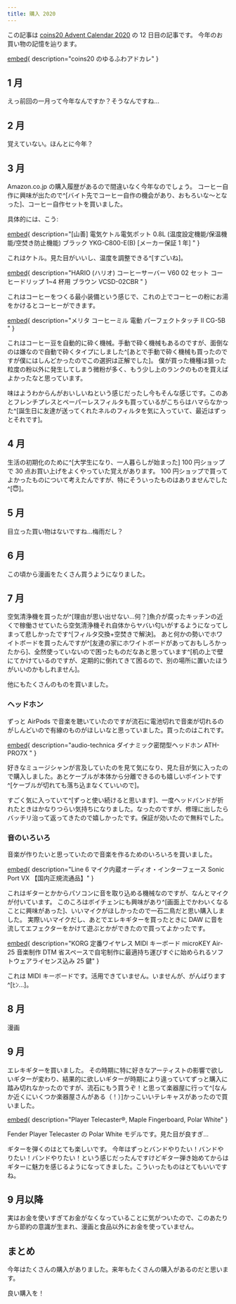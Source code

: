 ```yaml
---
title: 購入 2020
---
```


この記事は [coins20 Advent Calendar 2020](https://adventar.org/calendars/6010) の 12 日目の記事です。
今年のお買い物の記憶を辿ります。

[embed](https://adventar.org/calendars/6010 "coins20 Advent Calendar 2020"){ description="coins20 のゆるふわアドカレ" }

## 1 月

えっ前回の一月って今年なんですか？そうなんですね…

## 2 月

覚えていない。ほんとに今年？

## 3 月

Amazon.co.jp の購入履歴があるので間違いなく今年なのでしょう。
コーヒー自作に興味が出たので^[バイト先でコーヒー自作の機会があり、おもろいな〜となった]、コーヒー自作セットを買いました。

具体的には、こう:

[embed](https://www.amazon.co.jp/gp/product/B07CG82DVJ/ "ケトル"){ description="[山善] 電気ケトル電気ポット 0.8L (温度設定機能/保温機能/空焚き防止機能) ブラック YKG-C800-E(B) [メーカー保証 1 年] " }

これはケトル。見た目がいいし、温度を調整できる^[すごいね]。

[embed](https://www.amazon.co.jp/gp/product/B002BA2I7A/ "ドリッパーとサーバー"){ description="HARIO (ハリオ) コーヒーサーバー V60 02 セット コーヒードリップ 1~4 杯用 ブラウン VCSD-02CBR " }

これはコーヒーをつくる最小装備という感じで、これの上でコーヒーの粉にお湯をかけるとコーヒーができます。

[embed](https://www.amazon.co.jp/gp/product/B002MO26IG/ "ミル"){ description="メリタ コーヒーミル 電動 パーフェクトタッチ II CG-5B " }

これはコーヒー豆を自動的に砕く機械。手動で砕く機械もあるのですが、面倒なのは嫌なので自動で砕くタイプにしました^[あとで手動で砕く機械も買ったのですが僕にはしんどかったのでこの選択は正解でした]。
僕が買った機種は狙った粒度の粉以外に発生してしまう微粉が多く、もう少し上のランクのものを買えばよかったなと思っています。

味はようわからんがおいしいねという感じだったし今もそんな感じです。このあとフレンチプレスとペーパーレスフィルタも買っているがこちらはハマらなかった^[誕生日に友達が送ってくれたネルのフィルタを気に入っていて、最近はずっとそれです]。

## 4 月

生活の初期化のために^[大学生になり、一人暮らしが始まった] 100 円ショップで 30 点お買い上げをよくやっていた覚えがあります。
100 円ショップで買ってよかったものについて考えたんですが、特にそういったものはありませんでした^[:innocent:]。

## 5 月

目立った買い物はないですね…梅雨だし？

## 6 月

この頃から漫画をたくさん買うようになりました。

## 7 月

空気清浄機を買ったが^[理由が思い出せない…何？]魚介が腐ったキッチンの近くで稼働させていたら空気清浄機それ自体からヤバい匂いがするようになってしまって悲しかったです^[フィルタ交換+空焚きで解決]。
あと何かの勢いでホワイトボードを買ったんですが^[友達の家にホワイトボードがあっておもしろかったから]、全然使っていないので困ったものだなあと思っています^[机の上で壁にてかけているのですが、定期的に倒れてきて困るので、別の場所に置いたほうがいいのかもしれません]。

他にもたくさんのものを買いました。

### ヘッドホン

ずっと AirPods で音楽を聴いていたのですが流石に電池切れで音楽が切れるのがしんどいので有線のものがほしいなと思っていました。買ったのはこれです。

[embed](https://www.amazon.co.jp/gp/product/B079KYP91K/ "ATH-PRO7X"){ description="audio-technica ダイナミック密閉型ヘッドホン ATH-PRO7X " }

好きなミュージシャンが言及していたのを見て気になり、見た目が気に入ったので購入しました。あとケーブルが本体から分離できるのも嬉しいポイントです^[ケーブルが切れても落ち込まなくていいので]。

すごく気に入っていて^[ずっと使い続けると思います]、一度ヘッドバンドが折れたときはかなりつらい気持ちになりました。なったのですが、修理に出したらバッチリ治って返ってきたので嬉しかったです。保証が効いたので無料でした。

### 音のいろいろ

音楽が作りたいと思っていたので音楽を作るためのいろいろを買いました。

[embed](https://www.amazon.co.jp/gp/product/B00MI2YF6I/ "Sonic Port VX"){ description="Line 6 マイク内蔵オーディオ・インターフェース Sonic Port VX 【国内正規流通品】" }

これはギターとかからパソコンに音を取り込める機械なのですが、なんとマイクが付いています。
このころはボイチェンにも興味があり^[画面上でかわいくなることに興味があった]、いいマイクがほしかったので一石二鳥だと思い購入しました。
実際いいマイクだし、あとでエレキギターを買ったときに DAW に音を流してエフェクターをかけて遊ぶとかができたので買ってよかったです。

[embed](https://www.amazon.co.jp/gp/product/B018ATKGAG/ "microKEY Air-25"){ description="KORG 定番ワイヤレス MIDI キーボード microKEY Air-25 音楽制作 DTM 省スペースで自宅制作に最適持ち運びすぐに始められるソフトウェアライセンス込み 25 鍵" }

これは MIDI キーボードです。活用できていません。いませんが、がんばります^[ﾋﾝ…]。

## 8 月

漫画

## 9 月

エレキギターを買いました。
その時期に特に好きなアーティストの影響で欲しいギターが変わり、結果的に欲しいギターが時期により違っていてずっと購入に踏み切れなかったのですが、流石にもう買うぞ！と思って楽器屋に行って^[なんか近くにいくつか楽器屋さんがある（！）]かっこいいテレキャスがあったので買いました。

<!-- textlint-disable no-dead-link -->

[embed](https://shop.fender.com/ja-JP/electric-guitars/telecaster/player-telecaster/0145212582.html "Player Telecaster®"){ description="Player Telecaster®, Maple Fingerboard, Polar White" }

<!-- textlint-enable no-dead-link -->

Fender Player Telecaster の Polar White モデルです。見た目が良すぎ…

ギターを弾くのはとても楽しいです。
今年はずっとバンドやりたい！バンドやりたい！バンドやりたい！という感じだったんですけどギター弾き始めてからはギターに魅力を感じるようになってきました。こういったものはとてもいいですね。

## 9 月以降

実はお金を使いすぎてお金がなくなっていることに気がついたので、このあたりから節約の意識が生まれ、漫画と食品以外にお金を使っていません。

## まとめ

今年はたくさんの購入がありました。来年もたくさんの購入があるのだと思います。

良い購入を！
